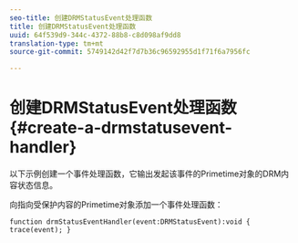 ```yaml
---
seo-title: 创建DRMStatusEvent处理函数
title: 创建DRMStatusEvent处理函数
uuid: 64f539d9-344c-4372-88b8-c8d098af9dd8
translation-type: tm+mt
source-git-commit: 5749142d42f7d7b36c96592955d1f71f6a7956fc

---
```



# 创建DRMStatusEvent处理函数{#create-a-drmstatusevent-handler}

以下示例创建一个事件处理函数，它输出发起该事件的Primetime对象的DRM内容状态信息。

向指向受保护内容的Primetime对象添加一个事件处理函数：

```
function drmStatusEventHandler(event:DRMStatusEvent):void { trace(event); } 
```

